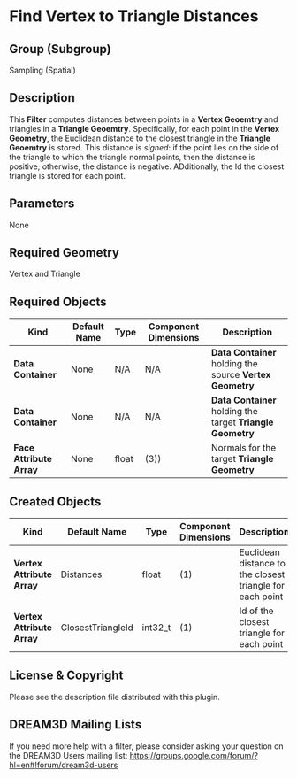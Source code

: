 Find Vertex to Triangle Distances 
=============

## Group (Subgroup) ##
Sampling (Spatial)

## Description ##
This **Filter** computes distances between points in a **Vertex Geoemtry** and triangles in a **Triangle Geoemtry**.  Specifically, for each point in the **Vertex Geometry**, the Euclidean distance to the closest triangle in the **Triangle Geoemtry** is stored.  This distance is *signed*: if the point lies on the side of the triangle to which the triangle normal points, then the distance is positive; otherwise, the distance is negative.  ADditionally, the Id the closest triangle is stored for each point.

## Parameters ##

None

## Required Geometry ##
Vertex and Triangle

## Required Objects ##
| Kind | Default Name | Type | Component Dimensions | Description |
|------|--------------|-------------|---------|-----|
| **Data Container** | None | N/A | N/A | **Data Container** holding the source **Vertex Geometry** |
| **Data Container** | None | N/A | N/A | **Data Container** holding the target **Triangle Geometry** |
| **Face Attribute Array** | None | float | (3)) | Normals for the target **Triangle Geometry** |

## Created Objects ##
| Kind | Default Name | Type | Component Dimensions | Description |
|------|--------------|-------------|---------|-----|
| **Vertex Attribute Array** | Distances | float | (1) | Euclidean distance to the closest triangle for each point |
| **Vertex Attribute Array** | ClosestTriangleId | int32_t | (1) | Id of the closest triangle for each point |

## License & Copyright ##

Please see the description file distributed with this plugin.

## DREAM3D Mailing Lists ##

If you need more help with a filter, please consider asking your question on the DREAM3D Users mailing list:
https://groups.google.com/forum/?hl=en#!forum/dream3d-users